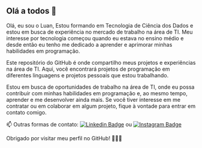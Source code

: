 ## Olá a todos 👋

Olá, eu sou o Luan, Estou formando em Tecnologia de Ciência dos Dados e estou em busca de experiência no mercado de trabalho na área de TI. Meu interesse por tecnologia começou quando eu estava no ensino médio e desde então eu tenho me dedicado a aprender e aprimorar minhas habilidades em programação.

Este repositório do GitHub é onde compartilho meus projetos e experiências na área de TI. Aqui, você encontrará projetos de programação em diferentes linguagens e projetos pessoais que estou trabalhando.

Estou em busca de oportunidades de trabalho na área de TI, onde eu possa contribuir com minhas habilidades em programação e, ao mesmo tempo, aprender e me desenvolver ainda mais. Se você tiver interesse em me contratar ou em colaborar em algum projeto, fique à vontade para entrar em contato comigo.

📫 Outras formas de contato: [![Linkedin Badge](https://img.shields.io/badge/-LinkedIn-black?logo=Linkedin&logoColor=blue&link=https://www.linkedin.com/in/luanevangelista)](https://www.linkedin.com/in/luanevangelista) ou  [![Instagram Badge](https://img.shields.io/badge/-Instagram-black?style=for-the-badge&logo=instagram&logoColor=white&link=https://www.instagram.com/luanp.e)](https://www.instagram.com/luanp.e)


Obrigado por visitar meu perfil no GitHub! 👨🏽‍💻
<!---
LuanEvangelista/LuanEvangelista is a ✨ special ✨ repository because its `README.md` (this file) appears on your GitHub profile.
You can click the Preview link to take a look at your changes.
--->
